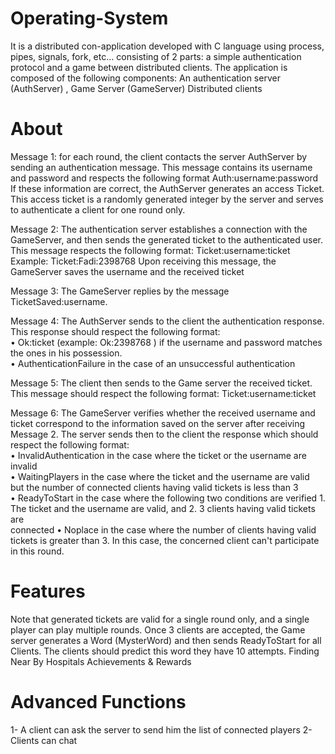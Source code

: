 # Operating-System
It is a distributed con-application developed with C language using process, pipes, signals, fork, etc...  consisting of 2 parts: a simple authentication protocol and a game between distributed clients.    The application is composed of the following components:  An authentication server (AuthServer) , Game Server (GameServer)  Distributed clients

# About
Message 1: for each round, the client contacts the server AuthServer by sending an authentication message. This message contains its username and password and respects the following format Auth:username:password If these information are correct, the AuthServer generates an access Ticket. This access ticket is a randomly generated integer by the server and serves to authenticate a client for one round only.

Message 2: The authentication server establishes a connection with the GameServer, and then sends the generated ticket to the authenticated user. This message respects the following format: Ticket:username:ticket Example: Ticket:Fadi:2398768 Upon receiving this message, the GameServer saves the username and the received ticket

Message 3: The GameServer replies by the message TicketSaved:username.

Message 4: The AuthServer sends to the client the authentication response. This response should respect the following format:<br />
     • Ok:ticket (example: Ok:2398768 ) if the username and password matches the ones in his possession. <br />
     • AuthenticationFailure in the case of an unsuccessful authentication<br />
     
     
Message 5: The client then sends to the Game server the received ticket. This message should respect the following format: Ticket:username:ticket 

Message 6: The GameServer verifies whether the received username and ticket correspond to the information saved on the server after receiving Message 2. The server sends then to the client the response which should respect the following format:<br />
    •  InvalidAuthentication in the case where the ticket or the username are invalid<br />
    •  WaitingPlayers in the case where the ticket and the username are valid but the number of connected clients having valid tickets is less than 3 <br />
    •  ReadyToStart in the case where the following two conditions are verified 1. The ticket and the username are valid, and 2. 3 clients having valid tickets are<br />            connected
   • Noplace in the case where the number of clients having valid tickets is greater than 3. In this case, the concerned client can't participate in this round. <br />
   
   
# Features
Note that generated tickets are valid for a single round only, and a single player can play multiple rounds.  Once 3 clients are accepted, the Game server generates a Word (MysterWord) and then sends ReadyToStart for all Clients. The clients should predict this word they have 10 attempts.
Finding Near By Hospitals
Achievements & Rewards

# Advanced Functions
1- A client can ask the server to send him the list of connected players
2- Clients can chat
